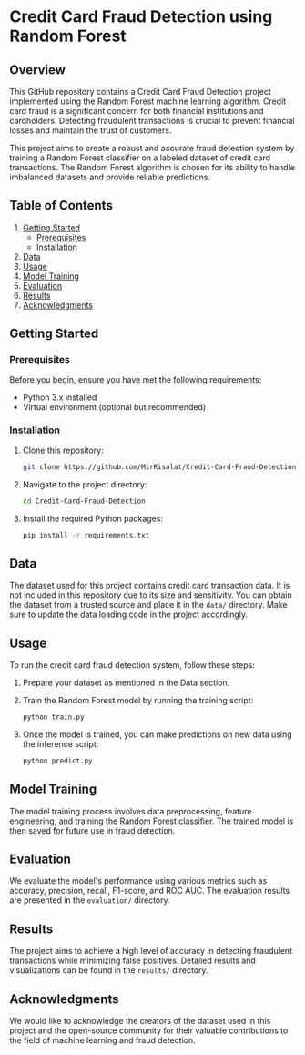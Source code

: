 # Credit Card Fraud Detection using Random Forest

## Overview

This GitHub repository contains a Credit Card Fraud Detection project implemented using the Random Forest machine learning algorithm. Credit card fraud is a significant concern for both financial institutions and cardholders. Detecting fraudulent transactions is crucial to prevent financial losses and maintain the trust of customers.

This project aims to create a robust and accurate fraud detection system by training a Random Forest classifier on a labeled dataset of credit card transactions. The Random Forest algorithm is chosen for its ability to handle imbalanced datasets and provide reliable predictions.

## Table of Contents

1. [Getting Started](#getting-started)
   - [Prerequisites](#prerequisites)
   - [Installation](#installation)
2. [Data](#data)
3. [Usage](#usage)
4. [Model Training](#model-training)
5. [Evaluation](#evaluation)
6. [Results](#results)
7. [Acknowledgments](#acknowledgments)

## Getting Started

### Prerequisites

Before you begin, ensure you have met the following requirements:

- Python 3.x installed
- Virtual environment (optional but recommended)

### Installation

1. Clone this repository:

   ```bash
   git clone https://github.com/MirRisalat/Credit-Card-Fraud-Detection.git
   ```

2. Navigate to the project directory:

   ```bash
   cd Credit-Card-Fraud-Detection
   ```

3. Install the required Python packages:

   ```bash
   pip install -r requirements.txt
   ```

## Data

The dataset used for this project contains credit card transaction data. It is not included in this repository due to its size and sensitivity. You can obtain the dataset from a trusted source and place it in the `data/` directory. Make sure to update the data loading code in the project accordingly.

## Usage

To run the credit card fraud detection system, follow these steps:

1. Prepare your dataset as mentioned in the Data section.

2. Train the Random Forest model by running the training script:

   ```bash
   python train.py
   ```

3. Once the model is trained, you can make predictions on new data using the inference script:

   ```bash
   python predict.py
   ```

## Model Training

The model training process involves data preprocessing, feature engineering, and training the Random Forest classifier. The trained model is then saved for future use in fraud detection.

## Evaluation

We evaluate the model's performance using various metrics such as accuracy, precision, recall, F1-score, and ROC AUC. The evaluation results are presented in the `evaluation/` directory.

## Results

The project aims to achieve a high level of accuracy in detecting fraudulent transactions while minimizing false positives. Detailed results and visualizations can be found in the `results/` directory.


## Acknowledgments

We would like to acknowledge the creators of the dataset used in this project and the open-source community for their valuable contributions to the field of machine learning and fraud detection.

